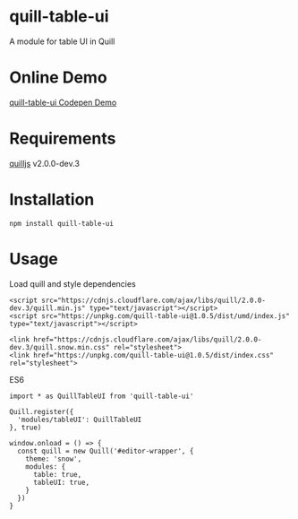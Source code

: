 # quill-table-ui
A module for table UI in Quill

# Online Demo
[quill-table-ui Codepen Demo](https://codepen.io/volser/pen/QWWpOpr)

# Requirements
[quilljs](https://github.com/quilljs/quill) v2.0.0-dev.3

# Installation
```
npm install quill-table-ui
```

# Usage
Load quill and style dependencies
```
<script src="https://cdnjs.cloudflare.com/ajax/libs/quill/2.0.0-dev.3/quill.min.js" type="text/javascript"></script>
<script src="https://unpkg.com/quill-table-ui@1.0.5/dist/umd/index.js" type="text/javascript"></script>
```
```
<link href="https://cdnjs.cloudflare.com/ajax/libs/quill/2.0.0-dev.3/quill.snow.min.css" rel="stylesheet">
<link href="https://unpkg.com/quill-table-ui@1.0.5/dist/index.css" rel="stylesheet">
```

ES6
```
import * as QuillTableUI from 'quill-table-ui'

Quill.register({
  'modules/tableUI': QuillTableUI
}, true)

window.onload = () => {
  const quill = new Quill('#editor-wrapper', {
    theme: 'snow',
    modules: {
      table: true,
      tableUI: true,
    }
  })
}
```
